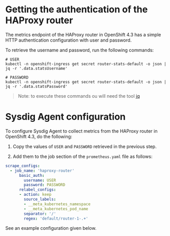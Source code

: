 # Getting the authentication of the HAProxy router
The metrics endpoint of the HAProxy router in OpenShift 4.3 has a simple HTTP authentication configuration with user and password.

To retrieve the username and password, run the following commands:
```
# USER
kubectl -n openshift-ingress get secret router-stats-default -o json | jq -r '.data.statsUsername'

# PASSWORD
kubectl -n openshift-ingress get secret router-stats-default -o json | jq -r '.data.statsPassword'
```

>Note: to execute these commands ou will need the tool [jq](https://stedolan.github.io/jq/)

# Sysdig Agent configuration
To configure Sysdig Agent to collect metrics from the HAProxy router in OpenShift 4.3, do the following:

1. Copy the values of `USER` and `PASSWORD` retrieved in the previous step.

2. Add them to the job section of the `prometheus.yaml` file as follows:
```yaml
scrape_configs:
  - job_name: 'haproxy-router'
      basic_auth:
        username: USER
        password: PASSWORD
      relabel_configs:
      - action: keep
        source_labels:
        - __meta_kubernetes_namespace
        - __meta_kubernetes_pod_name
        separator: '/'
        regex: 'default/router-1-.+'
```
See an example configuration given below.
